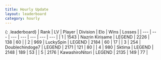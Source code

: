```yaml
---
title: Hourly Update
layout: leaderboard
category: hourly
---
```


{: .leaderboard}
| Rank | LV | Player | Division | Elo | Wins | Losses |
| --- | --- | --- | --- | --- | --- | --- |
| <span data-change="0">1</span> | 1543 | <span title="ID: 315148">Nazrin Kirisame</span> | LEGEND | <span data-change="0">2226</span> | <span data-change="0">138</span> | <span data-change="0">60</span> |
| <span data-change="0">2</span> | 969 | <span title="ID: 498412">LuckySpin</span> | LEGEND | <span data-change="0">2184</span> | <span data-change="0">60</span> | <span data-change="0">17</span> |
| <span data-change="0">3</span> | 254 | <span title="ID: 245040">Doublechindoge7</span> | LEGEND | <span data-change="0">2171</span> | <span data-change="3">121</span> | <span data-change="1">80</span> |
| <span data-change="0">4</span> | 980 | <span title="ID: 353063">Sktima</span> | LEGEND | <span data-change="0">2148</span> | <span data-change="0">189</span> | <span data-change="0">53</span> |
| <span data-change="0">5</span> | 2176 | <span title="ID: 164871">KawashiroNitori</span> | LEGEND | <span data-change="0">2135</span> | <span data-change="0">149</span> | <span data-change="0">77</span> |